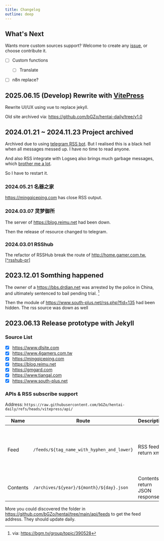 ```yaml
---
title: Changelog
outline: deep
---
```


## What's Next

Wants more custom sources support? Welcome to create any [issue](https://github.com/bGZo/hentai/issues/new), or choose contribute it.

- [ ] Custom functions
  - [ ] Translate 
- [ ] n8n replace?


##  2025.06.15 (Develop) Rewrite with [VitePress](https://github.com/vuejs/vitepress)

Rewrite UI/UX using vue to replace jekyll.

Old site archived via: https://github.com/bGZo/hentai-daily/tree/v1.0

## 2024.01.21 ~ 2024.11.23 Project archived

Archived due to using [telegram RSS bot](https://github.com/Rongronggg9/RSS-to-Telegram-Bot). But I realised this is a black hell when all messages messed up. I have no time to read anyone.

And also RSS integrate with Logseq also brings much garbage messages, which [brother me a lot](https://bgzo.github.io/vault/weekly/1218-giving-up-logseq).

So I have to restart it.

### 2024.05.21 名器之家

https://mingqiceping.com has close RSS output.

### 2024.03.07 灵梦御所

The server of https://blog.reimu.net had been down. 

Then the release of resource changed to telegram.

### 2024.03.01 RSShub

The refactor of RSSHub break the route of http://home.gamer.com.tw.[^rsshub-pr]

[^rsshub-pr]: via: https://github.com/DIYgod/RSSHub/commit/6f57c02538bd2faefbe77566465c2c2c3f3caf3b

## 2023.12.01 Somthing happened

The owner of a https://bbs.drdian.net was arrested by the police in China, and ultimately sentenced to bail pending trial. [^end-of-drdian]

[^end-of-drdian]: via: https://bgm.tv/group/topic/390528

Then the module of https://www.south-plus.net/rss.php?fid=135 had been hidden. The rss source was down as well

## 2023.06.13 Release prototype with Jekyll 

### Source List

- [x] https://www.dlsite.com
- [x] https://www.4gamers.com.tw
- [x] https://mingqiceping.com
- [x] https://blog.reimu.net
- [x] https://gmgard.com
- [x] https://www.tiangal.com
- [x] https://www.south-plus.net

### APIs & RSS subscribe support

Address: `https://raw.githubusercontent.com/bGZo/hentai-daily/refs/heads/vitepress/api/`

| Name | Route | Description | Method | Note |
|-------|------|------|------|------|
| Feed  | `/feeds/${tag_name_with_hyphen_and_lower}` | RSS feed, return xml | `GET` | `${tag_name_with_slash_and_lower}` is the url string handle by `lower()` and hyphen(`-`). <br/>For example, we have a `DLsite Game Ranking.xml` file in server, then the correct full url address will be `http://hentai.bgzo.cc/feeds/alsite-game-ranking.xml`; |
| Contents | `/archives/${year}/${month}/${day}.json` | Contents, return JSON response | `GET` | **NOTE**: The timezone of response is GMT, format it whatever you want |

More you could discovered the folder in https://github.com/bGZo/hentai/tree/main/api/feeds to get the feed address. They should update daily.
